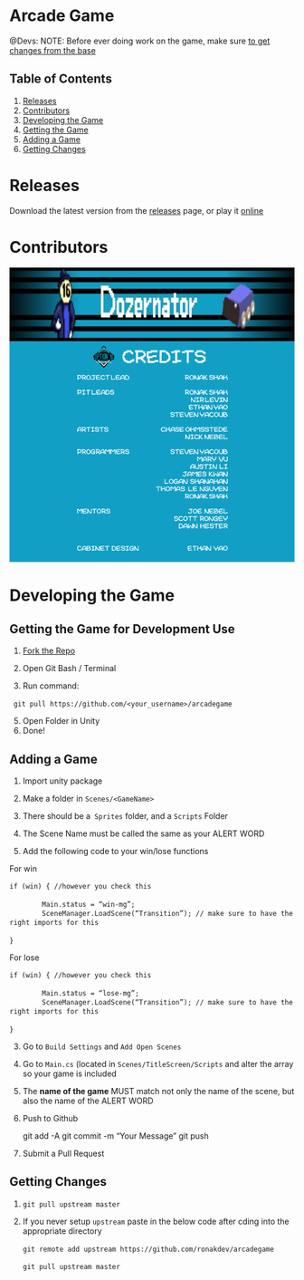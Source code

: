 
# Arcade Game

@Devs: NOTE: Before ever doing work on the game, make sure [to get changes from the base](#Getting-Changes) 

Table of Contents
-----------------
1. [Releases](#releases)
2. [Contributors](#contributors)
3. [Developing the Game](#developing-the-game)
 1. [Getting the Game](#getting-the-game-for-development-use)
 2. [Adding a Game](#adding-a-game)
 3. [Getting Changes](#getting-changes)

Releases
========

Download the latest version from the [releases](https://github.com/ronakdev/arcadegame/releases) page, or play it [online](https://ronakshah.net/arcadegame/)

Contributors
============
<span id="contributors"></span>


![Credits Image](Assets/Scenes/Credits/CREDITS.png)


Developing the Game
===================

Getting the Game for Development Use
-------------

1.  [Fork the Repo](https://www.google.com/url?q=https://github.com/ronakdev/arcadegame/fork&sa=D&ust=1519791593216000&usg=AFQjCNEL5EqWTgD3hLTBXWV8lGy5OP-yMQ)
2.  Open Git Bash / Terminal

3.  Run command: 

` git pull https://github.com/<your_username>/arcadegame`

5.  Open Folder in Unity
6.  Done!

Adding a Game
-------------

1.  Import unity package
2.  Make a folder in `Scenes/<GameName>`

1.  There should be a` Sprites` folder, and a `Scripts` Folder
2.  The Scene Name must be called the same as your ALERT WORD
3.  Add the following code to your win/lose functions

For win

    if (win) { //however you check this
    
            Main.status = “win-mg”;
            SceneManager.LoadScene(“Transition”); // make sure to have the right imports for this
    
    }

For lose

	if (win) { //however you check this

	        Main.status = “lose-mg”;
	        SceneManager.LoadScene(“Transition”); // make sure to have the right imports for this

	}

3.  Go to `Build Settings` and `Add Open Scenes`
4.  Go to `Main.cs` (located in `Scenes/TitleScreen/Scripts` and alter the array so your game is included

1.  The **name of the game** MUST match not only the name of the scene, but also the name of the ALERT WORD

5.  Push to Github

	git add -A
	git commit -m “Your Message”
	git push

 1.  Submit a Pull Request

Getting Changes
---------------
1.  `git pull upstream master`

1.  If you never setup `upstream` paste in the below code after cding into the appropriate directory

    `git remote add upstream https://github.com/ronakdev/arcadegame`
    
    `git pull upstream master`
